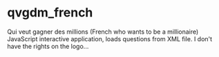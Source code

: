 # qvgdm_french
Qui veut gagner des millions (French who wants to be a millionaire)
JavaScript interactive application, loads questions from XML file. I don't have the rights on the logo...
